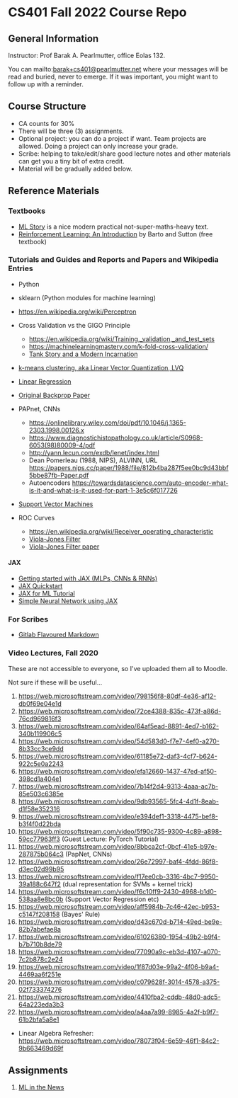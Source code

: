 # CS401 Fall 2022 Course Repo

## General Information

Instructor: Prof Barak A. Pearlmutter, office Eolas 132.

You can mailto:barak+cs401@pearlmutter.net where your messages will be read and buried, never to emerge. If it was important, you might want to follow up with a reminder.

## Course Structure

* CA counts for 30%
* There will be three (3) assignments.
* Optional project: you can do a project if want. Team projects are allowed. Doing a project can only increase your grade.
* Scribe: helping to take/edit/share good lecture notes and other materials can get you a tiny bit of extra credit.
* Material will be gradually added below.

## Reference Materials

### Textbooks

* [ML Story]( https://mlstory.org/ ) is a nice modern practical not-super-maths-heavy text.
* [Reinforcement Learning: An Introduction]( http://incompleteideas.net/book/RLbook2020.pdf ) by Barto and Sutton (free textbook)

### Tutorials and Guides and Reports and Papers and Wikipedia Entries

* Python

* sklearn (Python modules for machine learning)

* https://en.wikipedia.org/wiki/Perceptron

* Cross Validation vs the GIGO Principle
  - https://en.wikipedia.org/wiki/Training,_validation,_and_test_sets
  - https://machinelearningmastery.com/k-fold-cross-validation/
  - [Tank Story and a Modern Incarnation]( misc/tank-day-story )

* [k-means clustering, aka Linear Vector Quantization, LVQ]( https://en.wikipedia.org/wiki/K-means_clustering )

* [Linear Regression]( https://en.wikipedia.org/wiki/Linear_regression )

* [Original Backprop Paper]( http://www.cs.utoronto.ca/~hinton/absps/naturebp.pdf )


* PAPnet, CNNs

  - https://onlinelibrary.wiley.com/doi/pdf/10.1046/j.1365-2303.1998.00126.x
  - https://www.diagnostichistopathology.co.uk/article/S0968-6053(98)80009-4/pdf
  - http://yann.lecun.com/exdb/lenet/index.html
  - Dean Pomerleau (1988, NIPS), ALVINN, URL https://papers.nips.cc/paper/1988/file/812b4ba287f5ee0bc9d43bbf5bbe87fb-Paper.pdf
  - Autoencoders https://towardsdatascience.com/auto-encoder-what-is-it-and-what-is-it-used-for-part-1-3e5c6f017726

* [Support Vector Machines]( https://en.wikipedia.org/wiki/Support-vector_machine )

* ROC Curves
  - https://en.wikipedia.org/wiki/Receiver_operating_characteristic
  -  [Viola-Jones Filter]( https://en.wikipedia.org/wiki/Viola%E2%80%93Jones_object_detection_framework )
  - [Viola-Jones Filter paper]( http://research.microsoft.com/~viola/Pubs/Detect/violaJones_IJCV.pdf )

#### JAX

* [Getting started with JAX (MLPs, CNNs & RNNs)]( https://roberttlange.github.io/posts/2020/03/blog-post-10/ )
* [JAX Quickstart]( https://jax.readthedocs.io/en/latest/notebooks/quickstart.html )
* [JAX for ML Tutorial]( https://theaisummer.com/jax/ )
* [Simple Neural Network using JAX]( https://coderzcolumn.com/tutorials/artificial-intelligence/guide-to-create-simple-neural-networks-using-jax )

### For Scribes

* [Gitlab Flavoured Markdown]( https://gitlab.com/gitlab-org/gitlab/-/blob/master/doc/user/markdown.md )

### Video Lectures, Fall 2020

These are not accessible to everyone, so I've uploaded them all to Moodle.

Not sure if these will be useful...

01. https://web.microsoftstream.com/video/798156f8-80df-4e36-af12-db0f69e04e1d
02. https://web.microsoftstream.com/video/72ce4388-835c-473f-a86d-76cd969816f3
03. https://web.microsoftstream.com/video/64af5ead-8891-4ed7-b162-340b119906c5
04. https://web.microsoftstream.com/video/54d583d0-f7e7-4ef0-a270-8b33cc3ce9dd
05. https://web.microsoftstream.com/video/61185e72-daf3-4cf7-b624-922c5e0a2243
06. https://web.microsoftstream.com/video/efa12660-1437-47ed-af50-398cd1a404e1
07. https://web.microsoftstream.com/video/7b14f2d4-9313-4aaa-ac7b-85e503c6385e
08. https://web.microsoftstream.com/video/9db93565-5fc4-4d1f-8eab-d1f58e352316
09. https://web.microsoftstream.com/video/e394def1-3318-4475-bef8-b3f4f0d22bda
10. https://web.microsoftstream.com/video/5f90c735-9300-4c89-a898-59cc77963ff3 (Guest Lecture: PyTorch Tutorial)
11. https://web.microsoftstream.com/video/8bbca2cf-0bcf-41e5-b97e-287875b064c3 (PapNet, CNNs)
12. https://web.microsoftstream.com/video/26e72997-baf4-4fdd-86f8-d3ec02d99b95
13. https://web.microsoftstream.com/video/f17ee0cb-3316-4bc7-9950-39a188c647f2 (dual representation for SVMs + kernel trick)
14. https://web.microsoftstream.com/video/f6c10ff9-2430-4968-b1d0-538aa8e8bc0b (Support Vector Regression etc)
15. https://web.microsoftstream.com/video/aff5984b-7c46-42ec-b953-c5147f208158 (Bayes' Rule)
16. https://web.microsoftstream.com/video/d43c670d-b714-49ed-be9e-82b7abefae8a
17. https://web.microsoftstream.com/video/61026380-1954-49b2-b9f4-b7b710b8de79
18. https://web.microsoftstream.com/video/77090a9c-eb3d-4107-a070-7c2b878c2e24
19. https://web.microsoftstream.com/video/1f87d03e-99a2-4f06-b9a4-4469aa6f251e
20. https://web.microsoftstream.com/video/c079628f-3014-4578-a375-02f733374276
21. https://web.microsoftstream.com/video/4410fba2-cddb-48d0-adc5-64a223eda3b3
22. https://web.microsoftstream.com/video/a4aa7a99-8985-4a2f-b9f7-61b2bfa5a8e1

* Linear Algebra Refresher: https://web.microsoftstream.com/video/78073f04-6e59-46f1-84c2-9b663469d69f

## Assignments

1. [ML in the News]( hw1/README.md )
